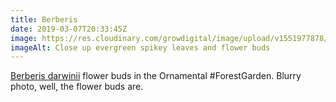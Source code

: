 ```yaml
---
title: Berberis
date: 2019-03-07T20:33:45Z
image: https://res.cloudinary.com/growdigital/image/upload/v1551977878/berberis-0E060A59.jpg
imageAlt: Close up evergreen spikey leaves and flower buds
---
```


[Berberis darwinii](https://pfaf.org/user/plant.aspx?LatinName=Berberis+darwinii) flower buds in the Ornamental #ForestGarden. Blurry photo, well, the flower buds are.
